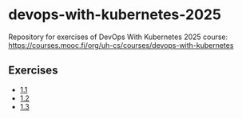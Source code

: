# devops-with-kubernetes-2025

Repository for exercises of DevOps With Kubernetes 2025 course: https://courses.mooc.fi/org/uh-cs/courses/devops-with-kubernetes

## Exercises

- [1.1](https://github.com/MiguelSombrero/devops-with-kubernetes-2025/tree/1.1/log_output/log-output)
- [1.2](https://github.com/MiguelSombrero/devops-with-kubernetes-2025/tree/1.2/the_project)
- [1.3](https://github.com/MiguelSombrero/devops-with-kubernetes-2025/tree/1.3/log_output/log-output)